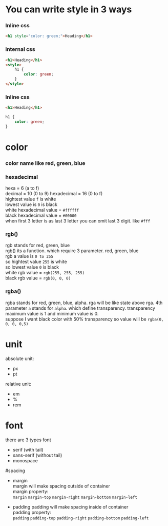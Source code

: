 # You can write style in 3 ways
### Inline css
~~~html
<h1 style="color: green;">Heading</h1>
~~~

### internal css
~~~html
<h1>Heading</h1>
<style>
    h1 {
        color: green;
    }
</style>
~~~


### Inline css
~~~html
<h1>Heading</h1>
~~~

~~~css
h1 {
    color: green;
}
~~~


# color
### color name like red, green, blue
### hexadecimal   
hexa = 6 (a to f)    
decimal = 10  (0 to 9)
hexadecimal = 16 (0 to f)   
hightest value `f` is white    
lowest value is `0` is black   
white hexadecimal value = `#ffffff`  
black hexadecimal value = `#00000`  
when first 3 letter is as last 3 letter you can omit last 3 digit. like `#fff`

### rgb() 
rgb stands for red, green, blue   
rgb() its a function. which require 3 parameter. red, green, blue   
rgb a value is `0 to 255`   
so hightest value `255` is white   
so lowest value `0` is black  
white rgb value = `rgb(255, 255, 255)`   
black rgb value = `rgb(0, 0, 0)`   

### rgba()   
rgba stands for red, green, blue, alpha.
rga will be like state above rga. 4th parameter `a` stands for `alpha`. which define transparency. transparency maximum value is 1 and minimum value is 0.   
suppose I want black color with 50% transparency so value will be `rgba(0, 0, 0, 0,5)`    

# unit  
absolute unit: 
* px
* pt

relative unit:  
* em
* %
* rem

# font 
there are 3 types font   
* serif (with tail)
* sans-serif (without tail)
* monospace

#spacing
* margin   
margin will make spacing outside of container   
margin property:   
`margin` `margin-top` `margin-right` `margin-bottom` `margin-left`
	
* padding
padding will make spacing inside of container   
padding property:    
 `padding` `padding-top` `padding-right` `padding-bottom` `padding-left`   







